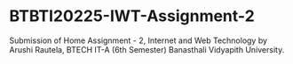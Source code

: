 # BTBTI20225-IWT-Assignment-2
Submission of Home Assignment - 2, Internet and Web Technology by Arushi Rautela, BTECH IT-A (6th Semester) Banasthali Vidyapith University.
